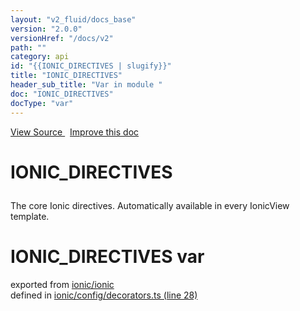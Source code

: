 ```yaml
---
layout: "v2_fluid/docs_base"
version: "2.0.0"
versionHref: "/docs/v2"
path: ""
category: api
id: "{{IONIC_DIRECTIVES | slugify}}"
title: "IONIC_DIRECTIVES"
header_sub_title: "Var in module "
doc: "IONIC_DIRECTIVES"
docType: "var"
---
```



<div class="improve-docs">
  <a href='http://github.com/driftyco/ionic2/tree/master/ionic/config/decorators.ts#L27'>
    View Source
  </a>
  &nbsp;
  <a href='http://github.com/driftyco/ionic2/edit/master/ionic/config/decorators.ts#L27'>
    Improve this doc
  </a>
</div>




<h1 class="api-title">

  IONIC_DIRECTIVES



</h1>





<p>The core Ionic directives.  Automatically available in every IonicView
template.</p>


<h1 class="class export">IONIC_DIRECTIVES <span class="type">var</span></h1>
<p class="module">exported from <a href='undefined'>ionic/ionic</a><br/>
defined in <a href="https://github.com/driftyco/ionic2/tree/master/ionic/config/decorators.ts#L28-L95">ionic/config/decorators.ts (line 28)</a>
</p>

